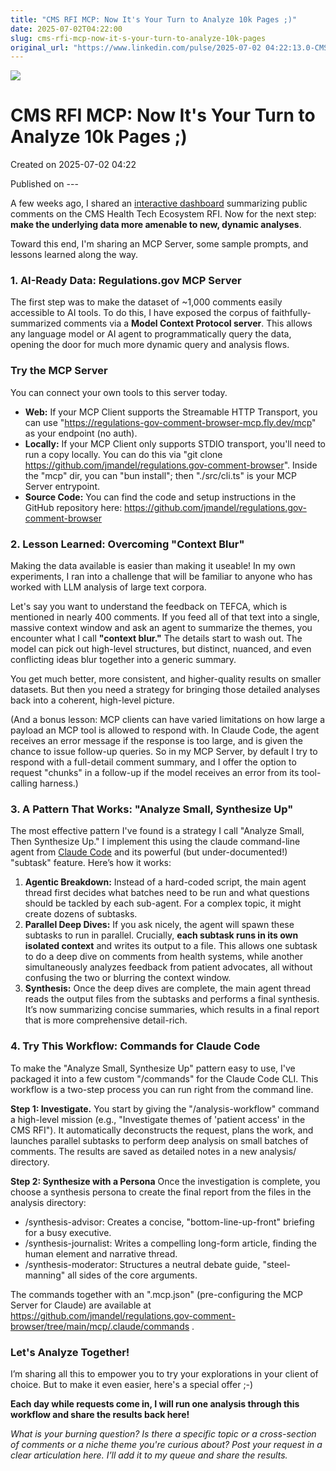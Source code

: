 ```yaml
---
title: "CMS RFI MCP: Now It's Your Turn to Analyze 10k Pages ;)"
date: 2025-07-02T04:22:00
slug: cms-rfi-mcp-now-it-s-your-turn-to-analyze-10k-pages
original_url: "https://www.linkedin.com/pulse/2025-07-02 04:22:13.0-CMS RFI MCP: Now It's Your Turn to Analyze 10k Pages ;)"
---
```

![](https://media.licdn.com/mediaD5612AQHgDcpdziJctw)

CMS RFI MCP: Now It's Your Turn to Analyze 10k Pages ;)
=======================================================

Created on 2025-07-02 04:22

Published on ---

A few weeks ago, I shared an [interactive dashboard](https://joshuamandel.com/regulations.gov-comment-browser/CMS-2025-0050-0031/) summarizing public comments on the CMS Health Tech Ecosystem RFI. Now for the next step: **make the underlying data more amenable to new, dynamic analyses**.

Toward this end, I'm sharing an MCP Server, some sample prompts, and lessons learned along the way.

### 1. AI-Ready Data: Regulations.gov MCP Server

The first step was to make the dataset of ~1,000 comments easily accessible to AI tools. To do this, I have exposed the corpus of faithfully-summarized comments via a **Model Context Protocol server**. This allows any language model or AI agent to programmatically query the data, opening the door for much more dynamic query and analysis flows.

### Try the MCP Server

You can connect your own tools to this server today.

* **Web:** If your MCP Client supports the Streamable HTTP Transport, you can use "<https://regulations-gov-comment-browser-mcp.fly.dev/mcp>" as your endpoint (no auth).
* **Locally:** If your MCP Client only supports STDIO transport, you'll need to run a copy locally. You can do this via "git clone <https://github.com/jmandel/regulations.gov-comment-browser>". Inside the "mcp" dir, you can "bun install"; then "./src/cli.ts" is your MCP Server entrypoint.
* **Source Code:** You can find the code and setup instructions in the GitHub repository here: <https://github.com/jmandel/regulations.gov-comment-browser>

### 2. Lesson Learned: Overcoming "Context Blur"

Making the data available is easier than making it useable! In my own experiments, I ran into a challenge that will be familiar to anyone who has worked with LLM analysis of large text corpora.

Let's say you want to understand the feedback on TEFCA, which is mentioned in nearly 400 comments. If you feed all of that text into a single, massive context window and ask an agent to summarize the themes, you encounter what I call **"context blur."** The details start to wash out. The model can pick out high-level structures, but distinct, nuanced, and even conflicting ideas blur together into a generic summary.

You get much better, more consistent, and higher-quality results on smaller datasets. But then you need a strategy for bringing those detailed analyses back into a coherent, high-level picture.

(And a bonus lesson: MCP clients can have varied limitations on how large a payload an MCP tool is allowed to respond with. In Claude Code, the agent receives an error message if the response is too large, and is given the chance to issue follow-up queries. So in my MCP Server, by default I try to respond with a full-detail comment summary, and I offer the option to request "chunks" in a follow-up if the model receives an error from its tool-calling harness.)

### 3. A Pattern That Works: "Analyze Small, Synthesize Up"

The most effective pattern I've found is a strategy I call "Analyze Small, Then Synthesize Up." I implement this using the claude command-line agent from [Claude Code](https://docs.anthropic.com/en/docs/claude-code/overview) and its powerful (but under-documented!) "subtask" feature. Here’s how it works:

1. **Agentic Breakdown:** Instead of a hard-coded script, the main agent thread first decides what batches need to be run and what questions should be tackled by each sub-agent. For a complex topic, it might create dozens of subtasks.
2. **Parallel Deep Dives:** If you ask nicely, the agent will spawn these subtasks to run in parallel. Crucially, **each subtask runs in its own isolated context** and writes its output to a file. This allows one subtask to do a deep dive on comments from health systems, while another simultaneously analyzes feedback from patient advocates, all without confusing the two or blurring the context window.
3. **Synthesis:** Once the deep dives are complete, the main agent thread reads the output files from the subtasks and performs a final synthesis. It’s now summarizing concise summaries, which results in a final report that is more comprehensive detail-rich.

### 4. Try This Workflow: Commands for Claude Code

To make the "Analyze Small, Synthesize Up" pattern easy to use, I've packaged it into a few custom "/commands" for the Claude Code CLI. This workflow is a two-step process you can run right from the command line.

**Step 1: Investigate.** You start by giving the "/analysis-workflow" command a high-level mission (e.g., "Investigate themes of 'patient access' in the CMS RFI"). It automatically deconstructs the request, plans the work, and launches parallel subtasks to perform deep analysis on small batches of comments. The results are saved as detailed notes in a new analysis/ directory.

**Step 2: Synthesize with a Persona** Once the investigation is complete, you choose a synthesis persona to create the final report from the files in the analysis directory:

* /synthesis-advisor: Creates a concise, "bottom-line-up-front" briefing for a busy executive.
* /synthesis-journalist: Writes a compelling long-form article, finding the human element and narrative thread.
* /synthesis-moderator: Structures a neutral debate guide, "steel-manning" all sides of the core arguments.

The commands together with an ".mcp.json" (pre-configuring the MCP Server for Claude) are available at <https://github.com/jmandel/regulations.gov-comment-browser/tree/main/mcp/.claude/commands> .

### Let's Analyze Together!

I’m sharing all this to empower you to try your explorations in your client of choice. But to make it even easier, here's a special offer ;-)

**Each day while requests come in, I will run one analysis through this workflow and share the results back here!**

*What is your burning question? Is there a specific topic or a cross-section of comments or a niche theme you're curious about? Post your request in a clear articulation here. I’ll add it to my queue and share the results.*